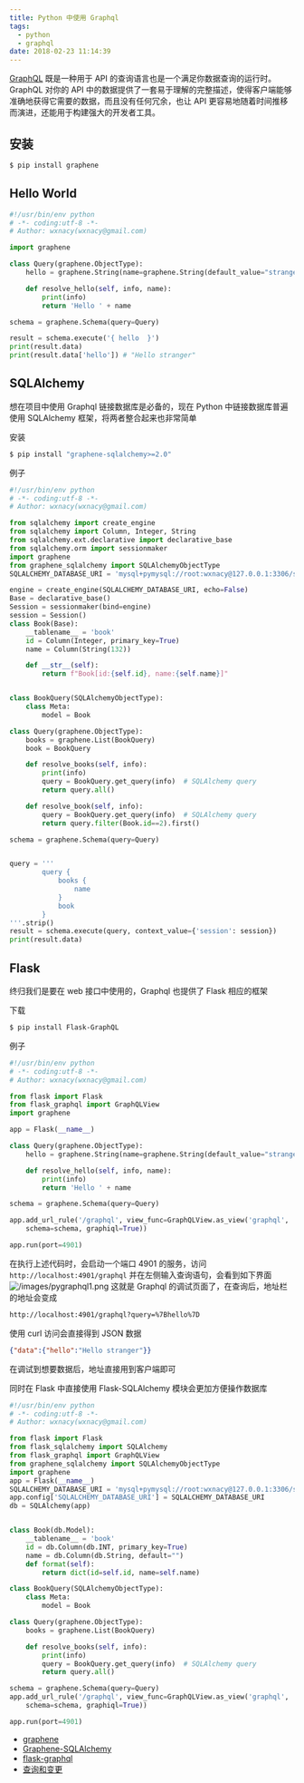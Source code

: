 ```yaml
---
title: Python 中使用 Graphql
tags:
  - python
  - graphql
date: 2018-02-23 11:14:39
---
```



[GraphQL](http://graphql.cn/) 既是一种用于 API 的查询语言也是一个满足你数据查询的运行时。 GraphQL 对你的 API 中的数据提供了一套易于理解的完整描述，使得客户端能够准确地获得它需要的数据，而且没有任何冗余，也让 API 更容易地随着时间推移而演进，还能用于构建强大的开发者工具。
<!-- more --><!-- toc -->
## 安装
```bash
$ pip install graphene
```

## Hello World
```python
#!/usr/bin/env python
# -*- coding:utf-8 -*-
# Author: wxnacy(wxnacy@gmail.com)

import graphene

class Query(graphene.ObjectType):
    hello = graphene.String(name=graphene.String(default_value="stranger"))

    def resolve_hello(self, info, name):
        print(info)
        return 'Hello ' + name

schema = graphene.Schema(query=Query)

result = schema.execute('{ hello  }')
print(result.data)
print(result.data['hello']) # "Hello stranger"
```

## SQLAlchemy
想在项目中使用 Graphql 链接数据库是必备的，现在 Python 中链接数据库普遍使用 SQLAlchemy 框架，将两者整合起来也非常简单

安装
```bash
$ pip install "graphene-sqlalchemy>=2.0"
```
例子
```python
#!/usr/bin/env python
# -*- coding:utf-8 -*-
# Author: wxnacy(wxnacy@gmail.com)

from sqlalchemy import create_engine
from sqlalchemy import Column, Integer, String
from sqlalchemy.ext.declarative import declarative_base
from sqlalchemy.orm import sessionmaker
import graphene
from graphene_sqlalchemy import SQLAlchemyObjectType
SQLALCHEMY_DATABASE_URI = 'mysql+pymysql://root:wxnacy@127.0.0.1:3306/study?charset=utf8mb4'

engine = create_engine(SQLALCHEMY_DATABASE_URI, echo=False)
Base = declarative_base()
Session = sessionmaker(bind=engine)
session = Session()
class Book(Base):
    __tablename__ = 'book'
    id = Column(Integer, primary_key=True)
    name = Column(String(132))

    def __str__(self):
        return f"Book[id:{self.id}, name:{self.name}]"


class BookQuery(SQLAlchemyObjectType):
    class Meta:
        model = Book

class Query(graphene.ObjectType):
    books = graphene.List(BookQuery)
    book = BookQuery

    def resolve_books(self, info):
        print(info)
        query = BookQuery.get_query(info)  # SQLAlchemy query
        return query.all()

    def resolve_book(self, info):
        query = BookQuery.get_query(info)  # SQLAlchemy query
        return query.filter(Book.id==2).first()

schema = graphene.Schema(query=Query)


query = '''
        query {
            books {
                name
            }
            book
        }
'''.strip()
result = schema.execute(query, context_value={'session': session})
print(result.data)
```

## Flask
终归我们是要在 web 接口中使用的，Graphql 也提供了 Flask 相应的框架

下载
```bash
$ pip install Flask-GraphQL
```
例子
```python
#!/usr/bin/env python
# -*- coding:utf-8 -*-
# Author: wxnacy(wxnacy@gmail.com)

from flask import Flask
from flask_graphql import GraphQLView
import graphene

app = Flask(__name__)

class Query(graphene.ObjectType):
    hello = graphene.String(name=graphene.String(default_value="stranger"))

    def resolve_hello(self, info, name):
        print(info)
        return 'Hello ' + name

schema = graphene.Schema(query=Query)

app.add_url_rule('/graphql', view_func=GraphQLView.as_view('graphql',
    schema=schema, graphiql=True))

app.run(port=4901)
```
在执行上述代码时，会启动一个端口 4901 的服务，访问 `http://localhost:4901/graphql` 并在左侧输入查询语句，会看到如下界面
![/images/pygraphql1.png](/images/pygraphql1.png)
这就是 Graphql 的调试页面了，在查询后，地址栏的地址会变成
```bash
http://localhost:4901/graphql?query=%7Bhello%7D
```
使用 curl 访问会直接得到 JSON 数据
```json
{"data":{"hello":"Hello stranger"}}
```
在调试到想要数据后，地址直接用到客户端即可

同时在 Flask 中直接使用 Flask-SQLAlchemy 模块会更加方便操作数据库

```python
#!/usr/bin/env python
# -*- coding:utf-8 -*-
# Author: wxnacy(wxnacy@gmail.com)

from flask import Flask
from flask_sqlalchemy import SQLAlchemy
from flask_graphql import GraphQLView
from graphene_sqlalchemy import SQLAlchemyObjectType
import graphene
app = Flask(__name__)
SQLALCHEMY_DATABASE_URI = 'mysql+pymysql://root:wxnacy@127.0.0.1:3306/study?charset=utf8mb4'
app.config['SQLALCHEMY_DATABASE_URI'] = SQLALCHEMY_DATABASE_URI
db = SQLAlchemy(app)


class Book(db.Model):
	__tablename__ = 'book'
	id = db.Column(db.INT, primary_key=True)
	name = db.Column(db.String, default="")
	def format(self):
		return dict(id=self.id, name=self.name)

class BookQuery(SQLAlchemyObjectType):
    class Meta:
        model = Book

class Query(graphene.ObjectType):
    books = graphene.List(BookQuery)

    def resolve_books(self, info):
        print(info)
        query = BookQuery.get_query(info)  # SQLAlchemy query
        return query.all()

schema = graphene.Schema(query=Query)
app.add_url_rule('/graphql', view_func=GraphQLView.as_view('graphql',
    schema=schema, graphiql=True))

app.run(port=4901)
```

- [graphene](https://github.com/graphql-python/graphene)
- [Graphene-SQLAlchemy](https://github.com/graphql-python/graphene-sqlalchemy/)
- [flask-graphql](https://github.com/graphql-python/flask-graphql)
- [查询和变更](http://graphql.cn/learn/queries/)
